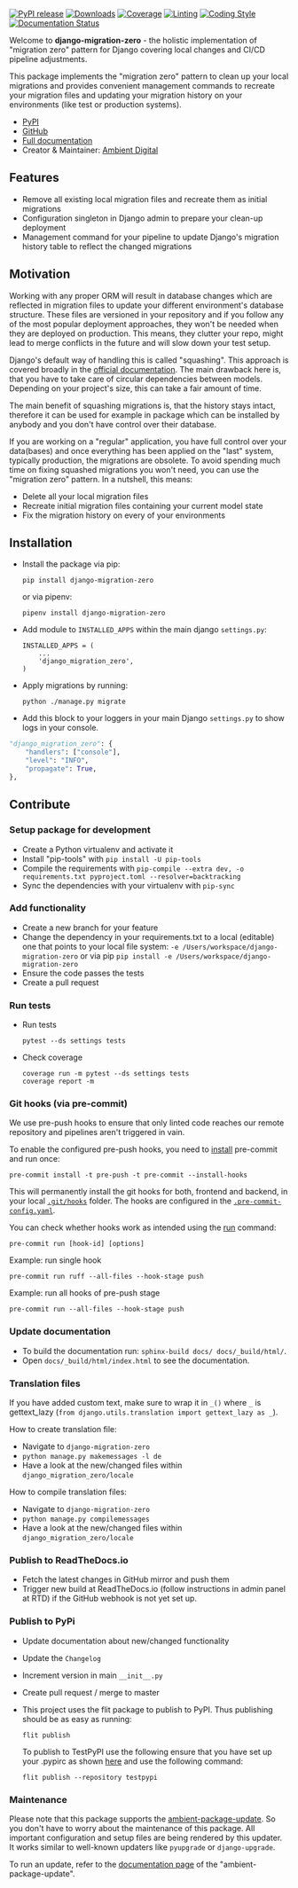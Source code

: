 [![PyPI release](https://img.shields.io/pypi/v/django-migration-zero.svg)](https://pypi.org/project/django-migration-zero/)
[![Downloads](https://static.pepy.tech/badge/django-migration-zero)](https://pepy.tech/project/django-migration-zero)
[![Coverage](https://img.shields.io/badge/Coverage-100.0%25-success)](https://github.com/ambient-innovation/django-migration-zero/actions?workflow=CI)
[![Linting](https://img.shields.io/endpoint?url=https://raw.githubusercontent.com/astral-sh/ruff/main/assets/badge/v2.json)](https://github.com/astral-sh/ruff)
[![Coding Style](https://img.shields.io/badge/code%20style-Ruff-000000.svg)](https://github.com/astral-sh/ruff)
[![Documentation Status](https://readthedocs.org/projects/django-migration-zero/badge/?version=latest)](https://django-migration-zero.readthedocs.io/en/latest/?badge=latest)

Welcome to **django-migration-zero** - the holistic implementation of "migration zero" pattern for
Django covering local changes and CI/CD pipeline adjustments.

This package implements the "migration zero" pattern to clean up your local migrations and provides convenient
management commands to recreate your migration files and updating your migration history on your environments
(like test or production systems).

* [PyPI](https://pypi.org/project/django-migration-zero/)
* [GitHub](https://github.com/ambient-innovation/django-migration-zero)
* [Full documentation](https://django-migration-zero.readthedocs.io/en/latest/index.html)
* Creator & Maintainer: [Ambient Digital](https://ambient.digital/)


## Features

* Remove all existing local migration files and recreate them as initial migrations
* Configuration singleton in Django admin to prepare your clean-up deployment
* Management command for your pipeline to update Django's migration history table to reflect the changed migrations

## Motivation

Working with any proper ORM will result in database changes which are reflected in migration files to update your
different environment's database structure. These files are versioned in your repository and if you follow any of the
most popular deployment approaches, they won't be needed when they are deployed on production. This means, they clutter
your repo, might lead to merge conflicts in the future and will slow down your test setup.

Django's default way of handling this is called "squashing". This approach is covered broadly in the
[official documentation](https://docs.djangoproject.com/en/dev/topics/migrations/#migration-squashing). The main
drawback here is, that you have to take care of circular dependencies between models. Depending on your project's
size, this can take a fair amount of time.

The main benefit of squashing migrations is, that the history stays intact, therefore it can be used for example in
package which can be installed by anybody and you don't have control over their database.

If you are working on a "regular" application, you have full control over your data(bases) and once everything has
been applied on the "last" system, typically production, the migrations are obsolete. To avoid spending much time on
fixing squashed migrations you won't need, you can use the "migration zero" pattern. In a nutshell, this means:

* Delete all your local migration files
* Recreate initial migration files containing your current model state
* Fix the migration history on every of your environments

## Installation

- Install the package via pip:

  `pip install django-migration-zero`

  or via pipenv:

  `pipenv install django-migration-zero`

- Add module to `INSTALLED_APPS` within the main django `settings.py`:

    ````
    INSTALLED_APPS = (
        ...
        'django_migration_zero',
    )
     ````


- Apply migrations by running:

  `python ./manage.py migrate`


- Add this block to your loggers in your main Django `settings.py` to show logs in your console.

```python
"django_migration_zero": {
    "handlers": ["console"],
    "level": "INFO",
    "propagate": True,
},
```

## Contribute

### Setup package for development

- Create a Python virtualenv and activate it
- Install "pip-tools" with `pip install -U pip-tools`
- Compile the requirements with `pip-compile --extra dev, -o requirements.txt pyproject.toml --resolver=backtracking`
- Sync the dependencies with your virtualenv with `pip-sync`

### Add functionality

- Create a new branch for your feature
- Change the dependency in your requirements.txt to a local (editable) one that points to your local file system:
  `-e /Users/workspace/django-migration-zero` or via pip  `pip install -e /Users/workspace/django-migration-zero`
- Ensure the code passes the tests
- Create a pull request

### Run tests

- Run tests
  ````
  pytest --ds settings tests
  ````

- Check coverage
  ````
  coverage run -m pytest --ds settings tests
  coverage report -m
  ````

### Git hooks (via pre-commit)

We use pre-push hooks to ensure that only linted code reaches our remote repository and pipelines aren't triggered in
vain.

To enable the configured pre-push hooks, you need to [install](https://pre-commit.com/) pre-commit and run once:

    pre-commit install -t pre-push -t pre-commit --install-hooks

This will permanently install the git hooks for both, frontend and backend, in your local
[`.git/hooks`](./.git/hooks) folder.
The hooks are configured in the [`.pre-commit-config.yaml`](templates/.pre-commit-config.yaml.tpl).

You can check whether hooks work as intended using the [run](https://pre-commit.com/#pre-commit-run) command:

    pre-commit run [hook-id] [options]

Example: run single hook

    pre-commit run ruff --all-files --hook-stage push

Example: run all hooks of pre-push stage

    pre-commit run --all-files --hook-stage push

### Update documentation

- To build the documentation run: `sphinx-build docs/ docs/_build/html/`.
- Open `docs/_build/html/index.html` to see the documentation.


### Translation files

If you have added custom text, make sure to wrap it in `_()` where `_` is
gettext_lazy (`from django.utils.translation import gettext_lazy as _`).

How to create translation file:

* Navigate to `django-migration-zero`
* `python manage.py makemessages -l de`
* Have a look at the new/changed files within `django_migration_zero/locale`

How to compile translation files:

* Navigate to `django-migration-zero`
* `python manage.py compilemessages`
* Have a look at the new/changed files within `django_migration_zero/locale`


### Publish to ReadTheDocs.io

- Fetch the latest changes in GitHub mirror and push them
- Trigger new build at ReadTheDocs.io (follow instructions in admin panel at RTD) if the GitHub webhook is not yet set
  up.

### Publish to PyPi

- Update documentation about new/changed functionality

- Update the `Changelog`

- Increment version in main `__init__.py`

- Create pull request / merge to master

- This project uses the flit package to publish to PyPI. Thus publishing should be as easy as running:
  ```
  flit publish
  ```

  To publish to TestPyPI use the following ensure that you have set up your .pypirc as
  shown [here](https://flit.readthedocs.io/en/latest/upload.html#using-pypirc) and use the following command:

  ```
  flit publish --repository testpypi
  ```

### Maintenance

Please note that this package supports the [ambient-package-update](https://pypi.org/project/ambient-package-update/).
So you don't have to worry about the maintenance of this package. All important configuration and setup files are
being rendered by this updater. It works similar to well-known updaters like `pyupgrade` or `django-upgrade`.

To run an update, refer to the [documentation page](https://pypi.org/project/ambient-package-update/)
of the "ambient-package-update".

